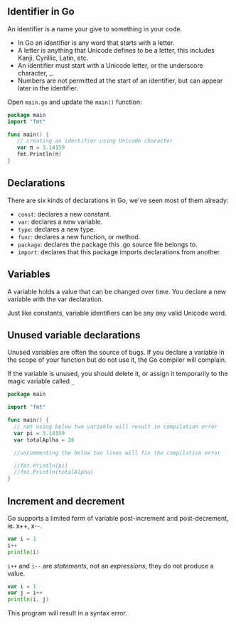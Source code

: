 ## Identifier in Go

An identifier is a name your give to something in your code.

- In Go an identifier is any word that starts with a letter.
- A letter is anything that Unicode defines to be a letter, this includes Kanji, Cyrillic, Latin, etc.
- An identifier must start with a Unicode letter, or the underscore character, _.
- Numbers are not permitted at the start of an identifier, but can appear later in the identifier.

Open `main.go` and update the `main()` function:
```go
package main
import "fmt"

func main() {
   // creating an identifier using Unicode character
   var π = 3.14159
   fmt.Println(π)
}
```

## Declarations
There are six kinds of declarations in Go, we've seen most of them already:

- `const`: declares a new constant.
- `var`: declares a new variable.
- `type`: declares a new type.
- `func`: declares a new function, or method.
- `package`: declares the package this .go source file belongs to.
- `import`: declares that this package imports declarations from another.

## Variables
A variable holds a value that can be changed over time. You declare a new variable with the var declaration.

Just like constants, variable identifiers can be any any valid Unicode word.

## Unused variable declarations
Unused variables are often the source of bugs. If you declare a variable in the scope of
your function but do not use it, the Go compiler will complain.

If the variable is unused, you should delete it, or assign it temporarily to the magic variable
called `_`

```go
package main

import "fmt"

func main() {
  // not using below two variable will result in compilation error
  var pi = 3.14159
  var totalAplha = 26

  //uncommenting the below two lines will fix the compilation error

  //fmt.Println(pi)
  //fmt.Println(totalAlpha)
}

```

## Increment and decrement

Go supports a limited form of variable post-increment and post-decrement, ie. x++, x--.

```go
var i = 1
i++
println(i)
```

`i++` and `i--` are *statements*, not an *expressions*, they do not produce a value.

```go
var i = 1
var j = i++
println(i, j)
```
This program will result in a syntax error.